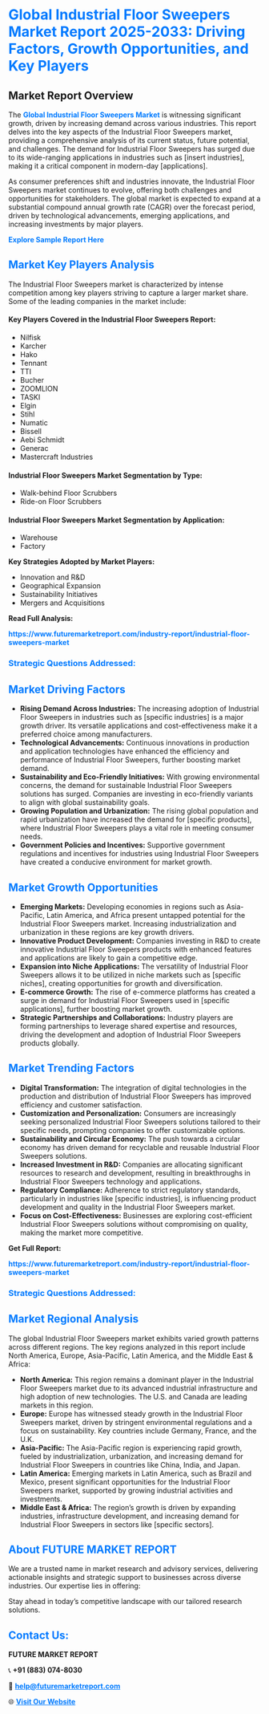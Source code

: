 <h1 style="color: #007BFF;">Global Industrial Floor Sweepers Market Report 2025-2033: Driving Factors, Growth Opportunities, and Key Players</h1>

<section id="overview">
<h2>Market Report Overview</h2>
<p>The <a href="https://www.futuremarketreport.com/industry-report/industrial-floor-sweepers-market" style="color: #007BFF; text-decoration: none;"><strong>Global Industrial Floor Sweepers Market</strong></a> is witnessing significant growth, driven by increasing demand across various industries. This report delves into the key aspects of the Industrial Floor Sweepers market, providing a comprehensive analysis of its current status, future potential, and challenges. The demand for Industrial Floor Sweepers has surged due to its wide-ranging applications in industries such as [insert industries], making it a critical component in modern-day [applications].</p>
<p>As consumer preferences shift and industries innovate, the Industrial Floor Sweepers market continues to evolve, offering both challenges and opportunities for stakeholders. The global market is expected to expand at a substantial compound annual growth rate (CAGR) over the forecast period, driven by technological advancements, emerging applications, and increasing investments by major players.</p>
</section>

<section id="overview">
<p><a href="https://www.futuremarketreport.com/request-sample/reportId=62721" style="color: #007BFF; text-decoration: none;"><strong>Explore Sample Report Here</strong></a></p>
</section>

<section id="key-players">
<h2 style="color: #007BFF;">Market Key Players Analysis</h2>
<p>The Industrial Floor Sweepers market is characterized by intense competition among key players striving to capture a larger market share. Some of the leading companies in the market include:</p>
<h4>Key Players Covered in the Industrial Floor Sweepers Report:</h4>
<ul><li>Nilfisk</li><li>Karcher</li><li>Hako</li><li>Tennant</li><li>TTI</li><li>Bucher</li><li>ZOOMLION</li><li>TASKI</li><li>Elgin</li><li>Stihl</li><li>Numatic</li><li>Bissell</li><li>Aebi Schmidt</li><li>Generac</li><li>Mastercraft Industries</li></ul>
<h4>Industrial Floor Sweepers Market Segmentation by Type:</h4>
<ul><li>Walk-behind Floor Scrubbers</li><li>Ride-on Floor Scrubbers</li></ul>

<h4>Industrial Floor Sweepers Market Segmentation by Application:</h4>
<ul><li>Warehouse</li><li>Factory</li></ul>
<p><strong>Key Strategies Adopted by Market Players:</strong></p>
<ul>
<li>Innovation and R&D</li>
<li>Geographical Expansion</li>
<li>Sustainability Initiatives</li>
<li>Mergers and Acquisitions</li>
</ul>
</section>

<section>
<p><strong>Read Full Analysis: </strong></p><a href="https://www.futuremarketreport.com/industry-report/industrial-floor-sweepers-market" style="color: #007BFF; text-decoration: none;"><strong>https://www.futuremarketreport.com/industry-report/industrial-floor-sweepers-market</strong></a>
<h3 style="color: #007BFF;">Strategic Questions Addressed:</h3>
</section>

<section id="driving-factors">
<h2 style="color: #007BFF;">Market Driving Factors</h2>
<ul>
<li><strong>Rising Demand Across Industries:</strong> The increasing adoption of Industrial Floor Sweepers in industries such as [specific industries] is a major growth driver. Its versatile applications and cost-effectiveness make it a preferred choice among manufacturers.</li>
<li><strong>Technological Advancements:</strong> Continuous innovations in production and application technologies have enhanced the efficiency and performance of Industrial Floor Sweepers, further boosting market demand.</li>
<li><strong>Sustainability and Eco-Friendly Initiatives:</strong> With growing environmental concerns, the demand for sustainable Industrial Floor Sweepers solutions has surged. Companies are investing in eco-friendly variants to align with global sustainability goals.</li>
<li><strong>Growing Population and Urbanization:</strong> The rising global population and rapid urbanization have increased the demand for [specific products], where Industrial Floor Sweepers plays a vital role in meeting consumer needs.</li>
<li><strong>Government Policies and Incentives:</strong> Supportive government regulations and incentives for industries using Industrial Floor Sweepers have created a conducive environment for market growth.</li>
</ul>
</section>

<section id="growth-opportunities">
<h2 style="color: #007BFF;">Market Growth Opportunities</h2>
<ul>
<li><strong>Emerging Markets:</strong> Developing economies in regions such as Asia-Pacific, Latin America, and Africa present untapped potential for the Industrial Floor Sweepers market. Increasing industrialization and urbanization in these regions are key growth drivers.</li>
<li><strong>Innovative Product Development:</strong> Companies investing in R&D to create innovative Industrial Floor Sweepers products with enhanced features and applications are likely to gain a competitive edge.</li>
<li><strong>Expansion into Niche Applications:</strong> The versatility of Industrial Floor Sweepers allows it to be utilized in niche markets such as [specific niches], creating opportunities for growth and diversification.</li>
<li><strong>E-commerce Growth:</strong> The rise of e-commerce platforms has created a surge in demand for Industrial Floor Sweepers used in [specific applications], further boosting market growth.</li>
<li><strong>Strategic Partnerships and Collaborations:</strong> Industry players are forming partnerships to leverage shared expertise and resources, driving the development and adoption of Industrial Floor Sweepers products globally.</li>
</ul>
</section>

<section id="trending-factors">
<h2 style="color: #007BFF;">Market Trending Factors</h2>
<ul>
<li><strong>Digital Transformation:</strong> The integration of digital technologies in the production and distribution of Industrial Floor Sweepers has improved efficiency and customer satisfaction.</li>
<li><strong>Customization and Personalization:</strong> Consumers are increasingly seeking personalized Industrial Floor Sweepers solutions tailored to their specific needs, prompting companies to offer customizable options.</li>
<li><strong>Sustainability and Circular Economy:</strong> The push towards a circular economy has driven demand for recyclable and reusable Industrial Floor Sweepers solutions.</li>
<li><strong>Increased Investment in R&D:</strong> Companies are allocating significant resources to research and development, resulting in breakthroughs in Industrial Floor Sweepers technology and applications.</li>
<li><strong>Regulatory Compliance:</strong> Adherence to strict regulatory standards, particularly in industries like [specific industries], is influencing product development and quality in the Industrial Floor Sweepers market.</li>
<li><strong>Focus on Cost-Effectiveness:</strong> Businesses are exploring cost-efficient Industrial Floor Sweepers solutions without compromising on quality, making the market more competitive.</li>
</ul>
</section>

<section>
<p><strong>Get Full Report: </strong></p><a href="https://www.futuremarketreport.com/industry-report/industrial-floor-sweepers-market" style="color: #007BFF; text-decoration: none;"><strong>https://www.futuremarketreport.com/industry-report/industrial-floor-sweepers-market</strong></a>
<h3 style="color: #007BFF;">Strategic Questions Addressed:</h3>
</section>


<section id="regional-analysis">
<h2 style="color: #007BFF;">Market Regional Analysis</h2>
<p>The global Industrial Floor Sweepers market exhibits varied growth patterns across different regions. The key regions analyzed in this report include North America, Europe, Asia-Pacific, Latin America, and the Middle East & Africa:</p>
<ul>
<li><strong>North America:</strong> This region remains a dominant player in the Industrial Floor Sweepers market due to its advanced industrial infrastructure and high adoption of new technologies. The U.S. and Canada are leading markets in this region.</li>
<li><strong>Europe:</strong> Europe has witnessed steady growth in the Industrial Floor Sweepers market, driven by stringent environmental regulations and a focus on sustainability. Key countries include Germany, France, and the U.K.</li>
<li><strong>Asia-Pacific:</strong> The Asia-Pacific region is experiencing rapid growth, fueled by industrialization, urbanization, and increasing demand for Industrial Floor Sweepers in countries like China, India, and Japan.</li>
<li><strong>Latin America:</strong> Emerging markets in Latin America, such as Brazil and Mexico, present significant opportunities for the Industrial Floor Sweepers market, supported by growing industrial activities and investments.</li>
<li><strong>Middle East & Africa:</strong> The region’s growth is driven by expanding industries, infrastructure development, and increasing demand for Industrial Floor Sweepers in sectors like [specific sectors].</li>
</ul>
</section>

<footer>
<h2 style="color: #007BFF;">About FUTURE MARKET REPORT</h2>
<p>We are a trusted name in market research and advisory services, delivering actionable insights and strategic support to businesses across diverse industries. Our expertise lies in offering:</p>

<p>Stay ahead in today’s competitive landscape with our tailored research solutions.</p>

<h2 style="color: #007BFF;">Contact Us:</h2>
<p><strong>FUTURE MARKET REPORT</strong></p>
<p>📞 <strong>+91 (883) 074-8030</strong></p>
<p>📧 <strong><a href="mailto:help@futuremarketreport.com" style="color: #007BFF;">help@futuremarketreport.com</a></strong></p>
<p>🌐 <strong><a href="https://www.futuremarketreport.com/" style="color: #007BFF;">Visit Our Website</a></strong></p>
</footer>